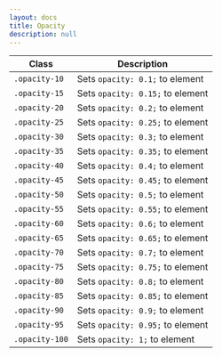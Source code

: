 ```yaml
---
layout: docs
title: Opacity
description: null
---
```


| Class          | Description                      |
| -------------- | -------------------------------- |
| `.opacity-10`  | Sets `opacity: 0.1;` to element  |
| `.opacity-15`  | Sets `opacity: 0.15;` to element |
| `.opacity-20`  | Sets `opacity: 0.2;` to element  |
| `.opacity-25`  | Sets `opacity: 0.25;` to element |
| `.opacity-30`  | Sets `opacity: 0.3;` to element  |
| `.opacity-35`  | Sets `opacity: 0.35;` to element |
| `.opacity-40`  | Sets `opacity: 0.4;` to element  |
| `.opacity-45`  | Sets `opacity: 0.45;` to element |
| `.opacity-50`  | Sets `opacity: 0.5;` to element  |
| `.opacity-55`  | Sets `opacity: 0.55;` to element |
| `.opacity-60`  | Sets `opacity: 0.6;` to element  |
| `.opacity-65`  | Sets `opacity: 0.65;` to element |
| `.opacity-70`  | Sets `opacity: 0.7;` to element  |
| `.opacity-75`  | Sets `opacity: 0.75;` to element |
| `.opacity-80`  | Sets `opacity: 0.8;` to element  |
| `.opacity-85`  | Sets `opacity: 0.85;` to element |
| `.opacity-90`  | Sets `opacity: 0.9;` to element  |
| `.opacity-95`  | Sets `opacity: 0.95;` to element |
| `.opacity-100` | Sets `opacity: 1;` to element    |
